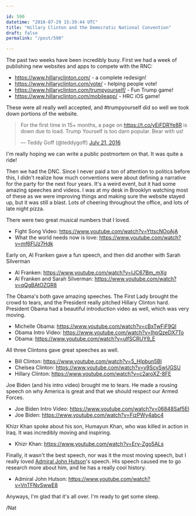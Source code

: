 ```yaml
---

id: 590
datetime: "2016-07-29 15:39:44 UTC"
title: "Hillary Clinton and the Democratic National Convention"
draft: false
permalink: "/post/590"

---
```


The past two weeks have been incredibly busy. First we had a week of publishing new websites and apps to compete with the RNC:

 - https://www.hillaryclinton.com/ - a complete redesign!
 - https://www.hillaryclinton.com/vote/ - helping people vote!
 - https://www.hillaryclinton.com/trumpyourself/ - Fun Trump game!
 - https://www.hillaryclinton.com/mobileapp/ - HRC iOS game!

These were all really well accepted, and #trumpyourself did so well we took down portions of the website. 

<blockquote class="twitter-tweet" data-cards="hidden" data-lang="en"><p lang="en" dir="ltr">For the first time in 15+ months, a page on <a href="https://t.co/yEiFDRYe8R">https://t.co/yEiFDRYe8R</a> is down due to load. Trump Yourself is too darn popular. Bear with us!</p>&mdash; Teddy Goff (@teddygoff) <a href="https://twitter.com/teddygoff/status/756172332377509888">July 21, 2016</a></blockquote>

I'm really hoping we can write a public postmortem on that. It was quite a ride!

Then we had the DNC. Since I never paid a ton of attention to politics before this, I didn't realize how much conventions were about defining a narrative for the party for the next four years. It's a weird event, but it had some amazing speeches and videos. I was at my desk in Brooklyn watching most of these as we were improving things and making sure the website stayed up, but it was still a blast. Lots of cheering throughout the office, and lots of late night pizza.

There were two great musical numbers that I loved.

 - Fight Song Video: https://www.youtube.com/watch?v=YttscNOoAjA 
 - What the world needs now is love: https://www.youtube.com/watch?v=mf6FlJz7Hdk 

Early on, Al Franken gave a fun speech, and then did another with Sarah Silverman

 - Al Franken: https://www.youtube.com/watch?v=IJC67Bm_mXg
 - Al Franken and Sarah Silverman: https://www.youtube.com/watch?v=qQgBAtOZGR8

The Obama's both gave amazing speeches. The First Lady brought the crowd to tears, and the President really pitched Hillary Clinton hard. President Obama had a beautiful introduction video as well, which was very moving.

 - Michelle Obama: https://www.youtube.com/watch?v=cBxTwFiF9QI 
 - Obama Intro Video: https://www.youtube.com/watch?v=IhpQzeDX7To
 - Obama: https://www.youtube.com/watch?v=ulfSCRUY9_E 

All three Clintons gave great speeches as well. 

 - Bill Clinton: https://www.youtube.com/watch?v=5_Hlpbun5BI 
 - Chelsea Clinton: https://www.youtube.com/watch?v=v9ScvSwUGSU
 - Hillary Clinton: https://www.youtube.com/watch?v=c2aroXZ-8FE

Joe Biden (and his intro video) brought me to tears. He made a rousing speech on why America is great and that we should respect our Armed Forces.

 - Joe Biden Intro Video: https://www.youtube.com/watch?v=06848Saf5EI 
 - Joe Biden: https://www.youtube.com/watch?v=FizPWy4abc4 

Khizr Khan spoke about his son, Humayun Khan, who was killed in action in Iraq. It was incredibly moving and inspiring. 

 - Khizr Khan: https://www.youtube.com/watch?v=Ery-Zgo5ALs

Finally, it wasn't the best speech, nor was it the most moving speech, but I really loved [Admiral John Hutson](https://en.wikipedia.org/wiki/John_Hutson)'s speech. His speech caused me to go research more about him, and he has a really cool history.

 - Admiral John Hutson: https://www.youtube.com/watch?v=VnTFNvSwwE8

Anyways, I'm glad that it's all over. I'm ready to get some sleep.

/Nat


